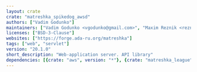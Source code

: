 ```yaml
---
layout: crate
crate: "matreshka_spikedog_awsd"
authors: ["Vadim Godunko"]
maintainers: ["Vadim Godunko <vgodunko@gmail.com>", "Maxim Reznik <reznikmm@gmail.com>"]
licenses: ["BSD-3-Clause"]
websites: ["https://forge.ada-ru.org/matreshka"]
tags: ["web", "servlet"]
version: "20.1.0"
short_description: "Web-application server. API library"
dependencies: [{crate: "aws", version: "*"}, {crate: "matreshka_league", version: "20.1.0"}, {crate: "matreshka_spikedog_core", version: "20.1.0"}]
---
```



